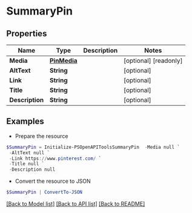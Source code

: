 # SummaryPin
## Properties

Name | Type | Description | Notes
------------ | ------------- | ------------- | -------------
**Media** | [**PinMedia**](PinMedia.md) |  | [optional] [readonly] 
**AltText** | **String** |  | [optional] 
**Link** | **String** |  | [optional] 
**Title** | **String** |  | [optional] 
**Description** | **String** |  | [optional] 

## Examples

- Prepare the resource
```powershell
$SummaryPin = Initialize-PSOpenAPIToolsSummaryPin  -Media null `
 -AltText null `
 -Link https://www.pinterest.com/ `
 -Title null `
 -Description null
```

- Convert the resource to JSON
```powershell
$SummaryPin | ConvertTo-JSON
```

[[Back to Model list]](../README.md#documentation-for-models) [[Back to API list]](../README.md#documentation-for-api-endpoints) [[Back to README]](../README.md)

